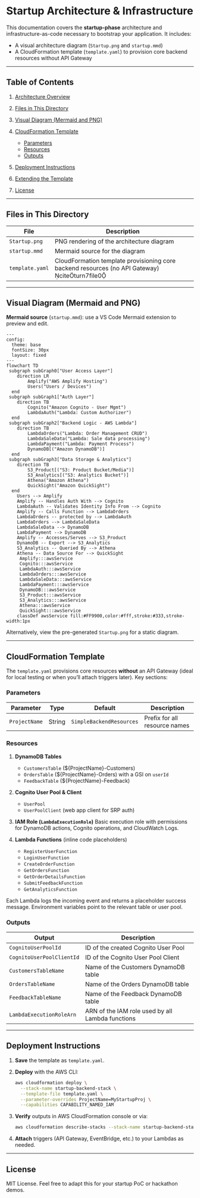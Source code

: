 # Startup Architecture & Infrastructure

This documentation covers the **startup-phase** architecture and infrastructure-as-code necessary to bootstrap your application. It includes:

* A visual architecture diagram (`Startup.png` and `startup.mmd`)
* A CloudFormation template (`template.yaml`) to provision core backend resources without API Gateway

---

## Table of Contents

1. [Architecture Overview](#architecture-overview)
2. [Files in This Directory](#files-in-this-directory)
3. [Visual Diagram (Mermaid and PNG)](#visual-diagram-mermaid-and-png)
4. [CloudFormation Template](#cloudformation-template)

   * [Parameters](#parameters)
   * [Resources](#resources)
   * [Outputs](#outputs)
5. [Deployment Instructions](#deployment-instructions)
6. [Extending the Template](#extending-the-template)
7. [License](#license)

---

## Files in This Directory

| File            | Description                                                                                    |
| --------------- | ---------------------------------------------------------------------------------------------- |
| `Startup.png`   | PNG rendering of the architecture diagram                                                      |
| `startup.mmd`   | Mermaid source for the diagram                                                                 |
| `template.yaml` | CloudFormation template provisioning core backend resources (no API Gateway) citeturn7file0 |

---

## Visual Diagram (Mermaid and PNG)

**Mermaid source** (`startup.mmd`): use a VS Code Mermaid extension to preview and edit.

```mermaid
---
config:
  theme: base
  fontSize: 30px
  layout: fixed
---
flowchart TD
 subgraph subGraph0["User Access Layer"]
    direction LR
        Amplify("AWS Amplify Hosting")
        Users("Users / Devices")
  end
 subgraph subGraph1["Auth Layer"]
    direction TB
        Cognito("Amazon Cognito - User Mgmt")
        LambdaAuth("Lambda: Custom Authorizer")
  end
 subgraph subGraph2["Backend Logic - AWS Lambda"]
    direction TB
        LambdaOrders("Lambda: Order Management CRUD")
        LambdaSaleData("Lambda: Sale data processing")
        LambdaPayment("Lambda: Payment Process")
        DynamoDB[("Amazon DynamoDB")]
  end
 subgraph subGraph3["Data Storage & Analytics"]
    direction TB
        S3_Product[("S3: Product Bucket/Media")]
        S3_Analytics[("S3: Analytics Bucket")]
        Athena("Amazon Athena")
        QuickSight("Amazon QuickSight")
  end
    Users --> Amplify
    Amplify -- Handles Auth With --> Cognito
    LambdaAuth -- Validates Identity Info From --> Cognito
    Amplify -- Calls Function --> LambdaOrders
    LambdaOrders -- protected by --> LambdaAuth
    LambdaOrders --> LambdaSaleData
    LambdaSaleData --> DynamoDB
    LambdaPayment --> DynamoDB
    Amplify -- Accesses/Serves --> S3_Product
    DynamoDB -- Export --> S3_Analytics
    S3_Analytics -- Queried By --> Athena
    Athena -- Data Source For --> QuickSight
     Amplify:::awsService
     Cognito:::awsService
     LambdaAuth:::awsService
     LambdaOrders:::awsService
     LambdaSaleData:::awsService
     LambdaPayment:::awsService
     DynamoDB:::awsService
     S3_Product:::awsService
     S3_Analytics:::awsService
     Athena:::awsService
     QuickSight:::awsService
    classDef awsService fill:#FF9900,color:#fff,stroke:#333,stroke-width:1px

```

Alternatively, view the pre-generated `Startup.png` for a static diagram.

---

## CloudFormation Template

The `template.yaml` provisions core resources **without** an API Gateway (ideal for local testing or when you’ll attach triggers later). Key sections:

### Parameters

| Parameter     | Type   | Default                  | Description                   |
| ------------- | ------ | ------------------------ | ----------------------------- |
| `ProjectName` | String | `SimpleBackendResources` | Prefix for all resource names |

### Resources

1. **DynamoDB Tables**

   * `CustomersTable` (\${ProjectName}-Customers)
   * `OrdersTable`    (\${ProjectName}-Orders) with a GSI on `userId`
   * `FeedbackTable`  (\${ProjectName}-Feedback)
2. **Cognito User Pool & Client**

   * `UserPool`
   * `UserPoolClient` (web app client for SRP auth)
3. **IAM Role (`LambdaExecutionRole`)**
   Basic execution role with permissions for DynamoDB actions, Cognito operations, and CloudWatch Logs.
4. **Lambda Functions** (inline code placeholders)

   * `RegisterUserFunction`
   * `LoginUserFunction`
   * `CreateOrderFunction`
   * `GetOrdersFunction`
   * `GetOrderDetailsFunction`
   * `SubmitFeedbackFunction`
   * `GetAnalyticsFunction`

Each Lambda logs the incoming event and returns a placeholder success message. Environment variables point to the relevant table or user pool.

### Outputs

| Output                    | Description                                      |
| ------------------------- | ------------------------------------------------ |
| `CognitoUserPoolId`       | ID of the created Cognito User Pool              |
| `CognitoUserPoolClientId` | ID of the Cognito User Pool Client               |
| `CustomersTableName`      | Name of the Customers DynamoDB table             |
| `OrdersTableName`         | Name of the Orders DynamoDB table                |
| `FeedbackTableName`       | Name of the Feedback DynamoDB table              |
| `LambdaExecutionRoleArn`  | ARN of the IAM role used by all Lambda functions |

---

## Deployment Instructions

1. **Save** the template as `template.yaml`.

2. **Deploy** with the AWS CLI:

   ```bash
   aws cloudformation deploy \
     --stack-name startup-backend-stack \
     --template-file template.yaml \
     --parameter-overrides ProjectName=MyStartupProj \
     --capabilities CAPABILITY_NAMED_IAM
   ```

3. **Verify** outputs in AWS CloudFormation console or via:

   ```bash
   aws cloudformation describe-stacks --stack-name startup-backend-stack
   ```

4. **Attach** triggers (API Gateway, EventBridge, etc.) to your Lambdas as needed.

---

## License

MIT License. Feel free to adapt this for your startup PoC or hackathon demos.
